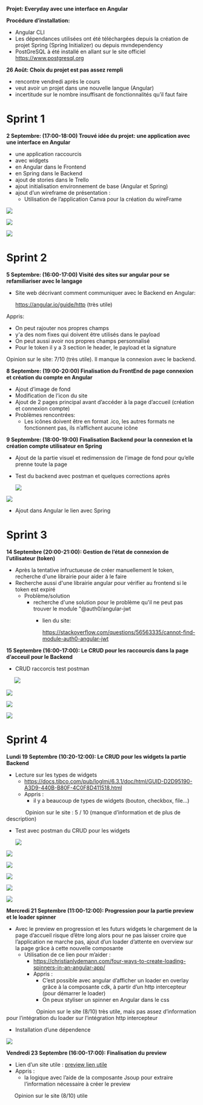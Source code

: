 **Projet: Everyday avec une interface en Angular**

**Procédure d’installation:**

- Angular CLI
- Les dépendances utilisées ont été téléchargées depuis la création de projet Spring (Spring Initializer) ou depuis mvndependency
- PostGreSQL à été installé en allant sur le site officiel https://www.postgresql.org

**26 Août: Choix du projet est pas assez rempli**

- rencontre vendredi après le cours
- veut avoir un projet dans une nouvelle langue (Angular)
- incertitude sur le nombre insuffisant de fonctionnalités qu’il faut faire
# <a name="_6jorzmgz4eb7"></a>Sprint 1
**2 Septembre: (17:00-18:00) Trouvé idée du projet: une application avec une interface en Angular**

- une application raccourcis
- avec widgets
- en Angular dans le Frontend
- en Spring dans le Backend
- ajout de stories dans le Trello
- ajout initialisation environnement de base (Angular et Spring)
- ajout d’un wireframe de présentation :
  - Utilisation de l’application Canva pour la création du wireFrame

![](readme/Aspose.Words.51acb96e-aa55-46bf-95cd-9a1c96dade2a.001.png)

![](readme/Aspose.Words.51acb96e-aa55-46bf-95cd-9a1c96dade2a.002.png)

![](readme/Aspose.Words.51acb96e-aa55-46bf-95cd-9a1c96dade2a.003.png)


# <a name="_6by5obyyyvzr"></a>Sprint 2
**5 Septembre: (16:00-17:00) Visité des sites sur angular pour se refamiliariser avec le langage**

- Site web décrivant comment communiquer avec le Backend en Angular:

  <https://angular.io/guide/http> (très utile)

Appris:

- On peut rajouter nos propres champs
- y'a des nom fixes qui doivent être utilisés dans le payload
- On peut aussi avoir nos propres champs personnalisé
- Pour le token il y a 3 section le header, le payload et la signature

Opinion sur le site: 7/10 (très utile). Il manque la connexion avec le backend.

**8 Septembre: (19:00-20:00) Finalisation du FrontEnd de page connexion et création du compte en Angular**

- Ajout d’image de fond
- Modification de l’icon du site
- Ajout de 2 pages principal avant d’accéder à la page d’accueil (création et connexion compte)
- Problèmes rencontrées:
  - Les icônes doivent être en format .ico, les autres formats ne fonctionnent pas, ils n’affichent aucune icône

**9 Septembre: (18:00-19:00) Finalisation Backend pour la connexion et la création compte utilisateur en Spring**

- Ajout de la partie visuel et redimenssion de l’image de fond pour qu’elle prenne toute la page
- Test du backend avec postman et quelques corrections après

  ![](readme/Aspose.Words.51acb96e-aa55-46bf-95cd-9a1c96dade2a.004.png)

![](readme/Aspose.Words.51acb96e-aa55-46bf-95cd-9a1c96dade2a.005.png)

- Ajout dans Angular le lien avec Spring
# <a name="_mjs13fgl087e"></a>Sprint 3
**14 Septembre (20:00-21:00): Gestion de l’état de connexion de l’utilisateur (token)**

- Après la tentative infructueuse de créer manuellement le token, recherche d'une librairie pour aider à le faire
- Recherche aussi d'une librairie angular pour vérifier au frontend si le token est expiré
  - Problème/solution
    - recherche d'une solution pour le problème qu'il ne peut pas trouver le module "@auth0/angular-jwt
      - lien du site:

        <https://stackoverflow.com/questions/56563335/cannot-find-module-auth0-angular-jwt>

**15 Septembre (16:00-17:00): Le CRUD pour les raccourcis dans la page d’acceuil pour le Backend**

- CRUD raccorcis test postman

`	`![](readme/Aspose.Words.51acb96e-aa55-46bf-95cd-9a1c96dade2a.006.png)

![](readme/Aspose.Words.51acb96e-aa55-46bf-95cd-9a1c96dade2a.007.png)

![](readme/Aspose.Words.51acb96e-aa55-46bf-95cd-9a1c96dade2a.008.png)

![](readme/Aspose.Words.51acb96e-aa55-46bf-95cd-9a1c96dade2a.009.png)


# <a name="_b3yqc7sjt24i"></a>Sprint 4
**Lundi 19 Septembre (10:20-12:00): Le CRUD pour les widgets la partie Backend**

- Lecture sur les types de widgets
  - <https://docs.tibco.com/pub/loglmi/6.3.1/doc/html/GUID-D2D95190-A3D9-440B-B80F-4C0F8D411518.html>
  - Appris :
    - il y a beaucoup de types de widgets (bouton, checkbox, file…)

`		`Opinion sur le site : 5 / 10 (manque d’information et de plus de description)

- Test avec postman du CRUD pour les widgets

  ![](readme/Aspose.Words.51acb96e-aa55-46bf-95cd-9a1c96dade2a.010.png)

![](readme/Aspose.Words.51acb96e-aa55-46bf-95cd-9a1c96dade2a.011.png)

![](readme/Aspose.Words.51acb96e-aa55-46bf-95cd-9a1c96dade2a.012.png)

![](readme/Aspose.Words.51acb96e-aa55-46bf-95cd-9a1c96dade2a.013.png)

![](readme/Aspose.Words.51acb96e-aa55-46bf-95cd-9a1c96dade2a.014.png)

![](readme/Aspose.Words.51acb96e-aa55-46bf-95cd-9a1c96dade2a.015.png)

**Mercredi 21 Septembre (11:00-12:00): Progression pour la partie preview et le loader spinner**

- Avec le preview en progression et les futurs widgets le chargement de la page d’accueil risque d’être long alors pour ne pas laisser croire que l’application ne marche pas, ajout d’un loader d’attente en overview sur la page grâce à cette nouvelle composante
  - Utilisation de ce lien pour m’aider :
    - <https://christianlydemann.com/four-ways-to-create-loading-spinners-in-an-angular-app/>
    - Appris :
      - C’est possible avec angular d’afficher un loader en overlay grâce à la composante cdk, à partir d’un http intercepteur (pour démarrer le loader)
      - On peux styliser un spinner en Angular dans le css

`			`Opinion sur le site (8/10) très utile, mais pas assez d’information pour l’intégration du loader sur l’intégration http intercepteur

- Installation d’une dépendence

![](readme/Aspose.Words.51acb96e-aa55-46bf-95cd-9a1c96dade2a.016.png)

**Vendredi 23 Septembre (16:00-17:00): Finalisation du preview**

- Lien d’un site utile : [preview lien utile](https://www.javachinna.com/generate-rich-link-preview-for-a-given-url-based-on-the-meta-tags-present-in-the-web-page-in-spring-boot/)
- Appris :
  - la logique avec l’aide de la composante Jsoup pour extraire l’information nécessaire à créer le preview

`	`Opinion sur le site (8/10) utile

